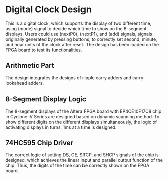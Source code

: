 ﻿# **Digital Clock Design**
This is a digital clock, which supports the display of two different time, using (mode) signal to decide which time to show on the 8-segment displays. Users could use (nextP0), (nextP1), and (add) signals, signals originally generated by pressing buttons, to correctly set second, minute, and hour units of the clock after reset. The design has been loaded on the FPGA board to test its functionalities.

## Arithmetic Part ##
The design integrates the designs of ripple carry adders and carry-lookahead adders.

## 8-Segment Display Logic ##
The 8-segment displays of the Altera FPGA board with EP4CE10F17C8 chip in Cyclone IV Series are designed based on dynamic scanning method. To show different digits on the different displays simultaneously, the logic of activating displays in turns, 1ms at a time is designed. 

## 74HC595 Chip Driver ##
The correct logic of setting DS, OE, STCP, and SHCP signals of the chip is designed, which achieves the linear input and parallel output function of the chip. Thus, the digits of the time can be correctly shown on the FPGA board.
